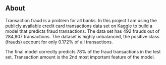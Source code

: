 ## About

Transaction fraud is a problem for all banks. In this project I am using the publicly available credit card transactions data set on Kaggle to build a model that predicts fraud transactions. The data set has 492 frauds out of 284,807 transactions. The dataset is highly unbalanced, the positive class (frauds) account for only 0.172% of all transactions. 

The final model correctly predicts 78% of the fraud transactions in the test set. Transaction amount is the 2nd most important feature of the model. 
